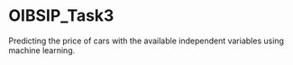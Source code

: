 # OIBSIP_Task3
Predicting the price of cars with the available independent variables using machine learning.
